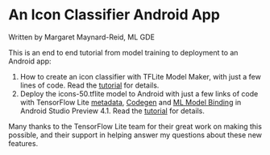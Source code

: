 # An Icon Classifier Android App
Written by Margaret Maynard-Reid, ML GDE

This is an end to end tutorial from model training to deployment to an Android app:

1. How to create an icon classifier with TFLite Model Maker, with just a few lines of code. Read the [tutorial](https://medium.com/swlh/icon-classifier-with-tflite-model-maker-9263c0021f72) for details.
2. Deploy the icons-50.tflite model to Android with just a few links of code with TensorFlow Lite [metadata](https://www.tensorflow.org/lite/convert/metadata), [Codegen](https://www.tensorflow.org/lite/guide/codegen) and [ML Model Binding](https://developer.android.com/studio/preview/features#tensor-flow-lite-models) in Android Studio Preview 4.1. Read the [tutorial](https://medium.com/@margaretmz/icon-classifier-android-app-1fc0b727f761) for details.

Many thanks to the TensorFlow Lite team for their great work on making this possible, and their support in helping answer my questions about these new features.
